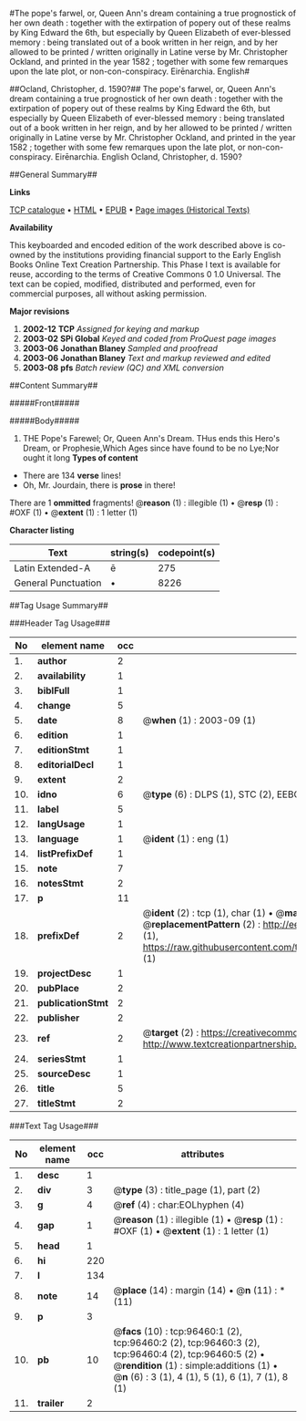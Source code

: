 #The pope's farwel, or, Queen Ann's dream containing a true prognostick of her own death : together with the extirpation of popery out of these realms by King Edward the 6th, but especially by Queen Elizabeth of ever-blessed memory : being translated out of a book written in her reign, and by her allowed to be printed / written originally in Latine verse by Mr. Christopher Ockland, and printed in the year 1582 ; together with some few remarques upon the late plot, or non-con-conspiracy. Eirēnarchia. English#

##Ocland, Christopher, d. 1590?##
The pope's farwel, or, Queen Ann's dream containing a true prognostick of her own death : together with the extirpation of popery out of these realms by King Edward the 6th, but especially by Queen Elizabeth of ever-blessed memory : being translated out of a book written in her reign, and by her allowed to be printed / written originally in Latine verse by Mr. Christopher Ockland, and printed in the year 1582 ; together with some few remarques upon the late plot, or non-con-conspiracy.
Eirēnarchia. English
Ocland, Christopher, d. 1590?

##General Summary##

**Links**

[TCP catalogue](http://www.ota.ox.ac.uk/tcp/)  • 
[HTML](http://tei.it.ox.ac.uk/tcp/Texts-HTML/free/A53/A53191.html)  • 
[EPUB](http://tei.it.ox.ac.uk/tcp/Texts-EPUB/free/A53/A53191.epub) • 
[Page images (Historical Texts)](https://data.historicaltexts.jisc.ac.uk/view?pubId=eebo-12999541e&pageId=eebo-12999541e-96460-1)

**Availability**

This keyboarded and encoded edition of the
	       work described above is co-owned by the institutions
	       providing financial support to the Early English Books
	       Online Text Creation Partnership. This Phase I text is
	       available for reuse, according to the terms of Creative
	       Commons 0 1.0 Universal. The text can be copied,
	       modified, distributed and performed, even for
	       commercial purposes, all without asking permission.

**Major revisions**

1. __2002-12__ __TCP__ *Assigned for keying and markup*
1. __2003-02__ __SPi Global__ *Keyed and coded from ProQuest page images*
1. __2003-06__ __Jonathan Blaney__ *Sampled and proofread*
1. __2003-06__ __Jonathan Blaney__ *Text and markup reviewed and edited*
1. __2003-08__ __pfs__ *Batch review (QC) and XML conversion*

##Content Summary##

#####Front#####

#####Body#####

1. THE Pope's Farewel; Or, Queen Ann's Dream.
THus ends this Hero's Dream, or Prophesie,Which Ages since have found to be no Lye;Nor ought it long
**Types of content**

  * There are 134 **verse** lines!
  * Oh, Mr. Jourdain, there is **prose** in there!

There are 1 **ommitted** fragments! 
 @__reason__ (1) : illegible (1)  •  @__resp__ (1) : #OXF (1)  •  @__extent__ (1) : 1 letter (1)

**Character listing**


|Text|string(s)|codepoint(s)|
|---|---|---|
|Latin Extended-A|ē|275|
|General Punctuation|•|8226|

##Tag Usage Summary##

###Header Tag Usage###

|No|element name|occ|attributes|
|---|---|---|---|
|1.|__author__|2||
|2.|__availability__|1||
|3.|__biblFull__|1||
|4.|__change__|5||
|5.|__date__|8| @__when__ (1) : 2003-09 (1)|
|6.|__edition__|1||
|7.|__editionStmt__|1||
|8.|__editorialDecl__|1||
|9.|__extent__|2||
|10.|__idno__|6| @__type__ (6) : DLPS (1), STC (2), EEBO-CITATION (1), OCLC (1), VID (1)|
|11.|__label__|5||
|12.|__langUsage__|1||
|13.|__language__|1| @__ident__ (1) : eng (1)|
|14.|__listPrefixDef__|1||
|15.|__note__|7||
|16.|__notesStmt__|2||
|17.|__p__|11||
|18.|__prefixDef__|2| @__ident__ (2) : tcp (1), char (1)  •  @__matchPattern__ (2) : ([0-9\-]+):([0-9IVX]+) (1), (.+) (1)  •  @__replacementPattern__ (2) : http://eebo.chadwyck.com/downloadtiff?vid=$1&page=$2 (1), https://raw.githubusercontent.com/textcreationpartnership/Texts/master/tcpchars.xml#$1 (1)|
|19.|__projectDesc__|1||
|20.|__pubPlace__|2||
|21.|__publicationStmt__|2||
|22.|__publisher__|2||
|23.|__ref__|2| @__target__ (2) : https://creativecommons.org/publicdomain/zero/1.0/ (1), http://www.textcreationpartnership.org/docs/. (1)|
|24.|__seriesStmt__|1||
|25.|__sourceDesc__|1||
|26.|__title__|5||
|27.|__titleStmt__|2||


###Text Tag Usage###

|No|element name|occ|attributes|
|---|---|---|---|
|1.|__desc__|1||
|2.|__div__|3| @__type__ (3) : title_page (1), part (2)|
|3.|__g__|4| @__ref__ (4) : char:EOLhyphen (4)|
|4.|__gap__|1| @__reason__ (1) : illegible (1)  •  @__resp__ (1) : #OXF (1)  •  @__extent__ (1) : 1 letter (1)|
|5.|__head__|1||
|6.|__hi__|220||
|7.|__l__|134||
|8.|__note__|14| @__place__ (14) : margin (14)  •  @__n__ (11) : * (11)|
|9.|__p__|3||
|10.|__pb__|10| @__facs__ (10) : tcp:96460:1 (2), tcp:96460:2 (2), tcp:96460:3 (2), tcp:96460:4 (2), tcp:96460:5 (2)  •  @__rendition__ (1) : simple:additions (1)  •  @__n__ (6) : 3 (1), 4 (1), 5 (1), 6 (1), 7 (1), 8 (1)|
|11.|__trailer__|2||
